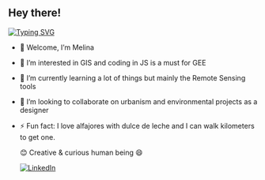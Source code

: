 ## Hey there!

<a href="https://git.io/typing-svg"><img src="https://readme-typing-svg.demolab.com?font=Fira+Code&size=21&pause=1000&center=true&width=470&lines=Smile+at+the+future!;Keep+learning+:) " alt="Typing SVG" /></a>
</div>

- 👋 Welcome, I’m Melina
- 👀 I’m interested in GIS and coding in JS is a must for GEE
- 🌱 I’m currently learning a lot of things but mainly the Remote Sensing tools
- 🌷 I’m looking to collaborate on urbanism and environmental projects as a designer
- ⚡ Fun fact: I love alfajores with dulce de leche and I can walk kilometers to get one.

  😊 Creative & curious human being 😄

  
  [![LinkedIn](https://img.shields.io/badge/linkedin-%230077B5.svg?style=for-the-badge&logo=linkedin&logoColor=white) ](https://www.linkedin.com/in/melina-romero-arquitectura/)
<!---
Me3lina/Me3lina is a ✨ special ✨ repository because its `README.md` (this file) appears on your GitHub profile.
You can click the Preview link to take a look at your changes.
--->
